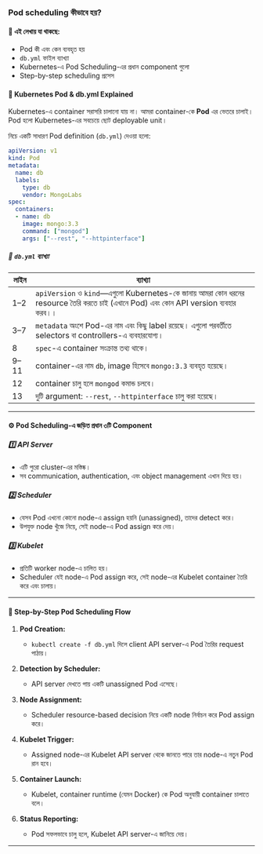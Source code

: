 

### Pod scheduling কীভাবে হয়?

#### 📘 এই লেখায় যা থাকছে:
- Pod কী এবং কেন ব্যবহৃত হয়
- `db.yml` ফাইল ব্যাখ্যা
- Kubernetes-এ Pod Scheduling-এর প্রধান component গুলো
- Step-by-step scheduling প্রসেস

#### 🧱 Kubernetes Pod & db.yml Explained

Kubernetes-এ container সরাসরি চালানো যায় না। আমরা container-কে **Pod** এর ভেতরে চালাই। Pod হলো Kubernetes-এর সবচেয়ে ছোট deployable unit।

নিচে একটি সাধারণ Pod definition (`db.yml`) দেওয়া হলো:

```yaml
apiVersion: v1
kind: Pod
metadata:
  name: db
  labels:
    type: db
    vendor: MongoLabs
spec:
  containers:
  - name: db
    image: mongo:3.3
    command: ["mongod"]
    args: ["--rest", "--httpinterface"]
```

##### 📄 `db.yml` ব্যাখ্যা

| লাইন | ব্যাখ্যা |
|------|----------|
| 1–2  | `apiVersion` ও `kind`—এগুলো Kubernetes-কে জানায় আমরা কোন ধরনের resource তৈরি করতে চাই (এখানে Pod) এবং কোন API version ব্যবহার করব।। |
| 3–7  | `metadata` অংশে Pod-এর নাম এবং কিছু label রয়েছে। এগুলো পরবর্তীতে selectors বা controllers-এ ব্যবহারযোগ্য। |
| 8    | `spec`-এ container সংক্রান্ত তথ্য থাকে। |
| 9–11 | container-এর নাম `db`, image হিসেবে `mongo:3.3` ব্যবহৃত হয়েছে। |
| 12   | container চালু হলে `mongod` কমান্ড চলবে। |
| 13   | দুটি argument: `--rest`, `--httpinterface` চালু করা হয়েছে। |

---

#### ⚙️ Pod Scheduling-এ জড়িত প্রধান ৩টি Component

##### 1️⃣ API Server
- এটি পুরো cluster-এর মস্তিষ্ক।
- সব communication, authentication, এবং object management এখান দিয়ে হয়।

##### 2️⃣ Scheduler
- যেসব Pod এখনো কোনো node-এ assign হয়নি (unassigned), তাদের detect করে।
- উপযুক্ত node খুঁজে নিয়ে, সেই node-এ Pod assign করে দেয়।

##### 3️⃣ Kubelet
- প্রতিটি worker node-এ চালিত হয়।
- Scheduler যেই node-এ Pod assign করে, সেই node-এর Kubelet container তৈরি করে এবং চালায়।

---

#### 🔁 Step-by-Step Pod Scheduling Flow

1. **Pod Creation:**
   - `kubectl create -f db.yml` দিলে client API server-এ Pod তৈরির request পাঠায়।

2. **Detection by Scheduler:**
   - API server দেখতে পায় একটি unassigned Pod এসেছে।

3. **Node Assignment:**
   - Scheduler resource-based decision নিয়ে একটি node নির্বাচন করে Pod assign করে।

4. **Kubelet Trigger:**
   - Assigned node-এর Kubelet API server থেকে জানতে পারে তার node-এ নতুন Pod রান হবে।

5. **Container Launch:**
   - Kubelet, container runtime (যেমন Docker) কে Pod অনুযায়ী container চালাতে বলে।

6. **Status Reporting:**
   - Pod সফলভাবে চালু হলে, Kubelet API server-এ জানিয়ে দেয়।

---

